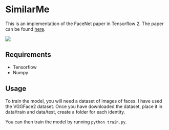 
# SimilarMe

This is an implementation of the FaceNet paper in Tensorflow 2. The paper can be found [here](https://arxiv.org/abs/1503.03832).

![](https://i.postimg.cc/JhksT45B/download.jpg)

## Requirements

* Tensorflow
* Numpy

## Usage

To train the model, you will need a dataset of images of faces. I have used the VGGFace2 dataset. Once you have downloaded the dataset, place it in data/train and data/test, create a folder for each identity.

You can then train the model by running `python train.py`.
